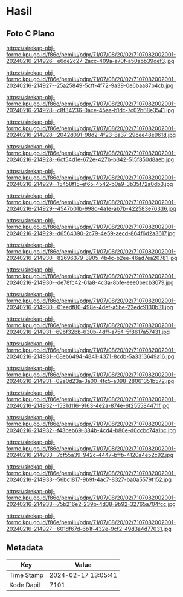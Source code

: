# Hasil

## Foto C Plano

https://sirekap-obj-formc.kpu.go.id/f86e/pemilu/pdpr/71/07/08/20/02/7107082002001-20240216-214926--e6de2c27-2acc-409a-a70f-a50abb39def3.jpg

https://sirekap-obj-formc.kpu.go.id/f86e/pemilu/pdpr/71/07/08/20/02/7107082002001-20240216-214927--25a25849-5cff-4f72-9a39-0e6baa87b4cb.jpg

https://sirekap-obj-formc.kpu.go.id/f86e/pemilu/pdpr/71/07/08/20/02/7107082002001-20240216-214928--c8f34236-0ace-45aa-b1dc-7c02b68e3541.jpg

https://sirekap-obj-formc.kpu.go.id/f86e/pemilu/pdpr/71/07/08/20/02/7107082002001-20240216-214928--2042d091-98d2-4f23-8a37-29cee48e961d.jpg

https://sirekap-obj-formc.kpu.go.id/f86e/pemilu/pdpr/71/07/08/20/02/7107082002001-20240216-214928--6cf54d1e-672e-427b-b342-515f850d8aeb.jpg

https://sirekap-obj-formc.kpu.go.id/f86e/pemilu/pdpr/71/07/08/20/02/7107082002001-20240216-214929--15458f15-ef65-4542-b0a9-3b35f72a0db3.jpg

https://sirekap-obj-formc.kpu.go.id/f86e/pemilu/pdpr/71/07/08/20/02/7107082002001-20240216-214929--4547b01b-998c-4a1e-ab7b-422583e763d6.jpg

https://sirekap-obj-formc.kpu.go.id/f86e/pemilu/pdpr/71/07/08/20/02/7107082002001-20240216-214929--d6564390-2c79-4e59-aecd-864f6d2a3617.jpg

https://sirekap-obj-formc.kpu.go.id/f86e/pemilu/pdpr/71/07/08/20/02/7107082002001-20240216-214930--82696379-3905-4b4c-b2ee-46ad7ea20781.jpg

https://sirekap-obj-formc.kpu.go.id/f86e/pemilu/pdpr/71/07/08/20/02/7107082002001-20240216-214930--de78fc42-61a8-4c3a-8bfe-eee0becb3079.jpg

https://sirekap-obj-formc.kpu.go.id/f86e/pemilu/pdpr/71/07/08/20/02/7107082002001-20240216-214930--01eedf80-498e-4def-a5be-22edc9130b31.jpg

https://sirekap-obj-formc.kpu.go.id/f86e/pemilu/pdpr/71/07/08/20/02/7107082002001-20240216-214931--69bf32bb-630b-4dff-a754-5f8617a57431.jpg

https://sirekap-obj-formc.kpu.go.id/f86e/pemilu/pdpr/71/07/08/20/02/7107082002001-20240216-214931--08eb6494-4841-4371-8cdb-5a3313649a16.jpg

https://sirekap-obj-formc.kpu.go.id/f86e/pemilu/pdpr/71/07/08/20/02/7107082002001-20240216-214931--02e0d23a-3a00-4fc5-a098-28061351b572.jpg

https://sirekap-obj-formc.kpu.go.id/f86e/pemilu/pdpr/71/07/08/20/02/7107082002001-20240216-214932--1531d116-9163-4e2a-874e-6f255584471f.jpg

https://sirekap-obj-formc.kpu.go.id/f86e/pemilu/pdpr/71/07/08/20/02/7107082002001-20240216-214932--f43beb69-384b-4cd4-b80e-d0ccbc74a1bc.jpg

https://sirekap-obj-formc.kpu.go.id/f86e/pemilu/pdpr/71/07/08/20/02/7107082002001-20240216-214933--7cf55a39-942c-4447-bffb-4120a4e52c92.jpg

https://sirekap-obj-formc.kpu.go.id/f86e/pemilu/pdpr/71/07/08/20/02/7107082002001-20240216-214933--56bc1817-9b9f-4ac7-8327-ba0a5579f152.jpg

https://sirekap-obj-formc.kpu.go.id/f86e/pemilu/pdpr/71/07/08/20/02/7107082002001-20240216-214933--75b216e2-239b-4d38-9b92-32765a704fcc.jpg

https://sirekap-obj-formc.kpu.go.id/f86e/pemilu/pdpr/71/07/08/20/02/7107082002001-20240216-214927--601df67d-6b1f-432e-9cf2-49d3a4d77031.jpg


## Metadata

| Key        | Value               |
| ---------- | ------------------- |
| Time Stamp | 2024-02-17 13:05:41 |
| Kode Dapil | 7101                |



